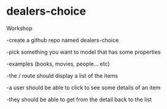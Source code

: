# dealers-choice

Workshop

-create a github repo named dealers-choice

-pick something you want to model that has some properties

-examples (books, movies, people... etc)

-the / route should display a list of the items

-a user should be able to click to see some details of an item

-they should be able to get from the detail back to the list

